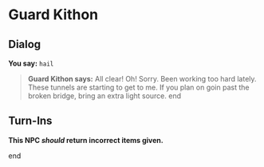 # Guard Kithon


## Dialog

**You say:** `hail`



>**Guard Kithon says:** All clear! Oh! Sorry. Been working too hard lately. These tunnels are starting to get to me. If you plan on goin past the broken bridge, bring an extra light source.
end



## Turn-Ins



**This NPC *should* return incorrect items given.**

end
